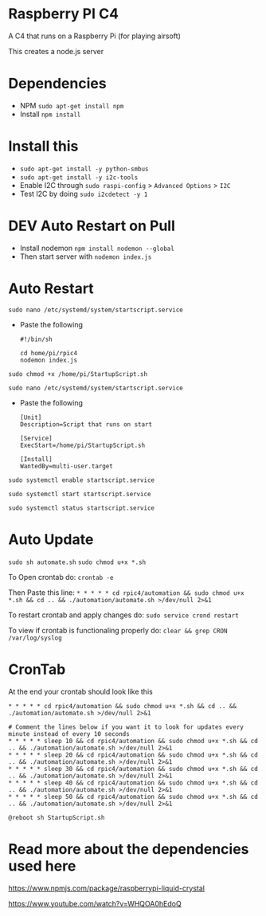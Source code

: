 # Raspberry PI C4
A C4 that runs on a Raspberry Pi (for playing airsoft)

This creates a node.js server

# Dependencies
- NPM ```sudo apt-get install npm```
- Install ```npm install```


# Install this
- ```sudo apt-get install -y python-smbus```
- ```sudo apt-get install -y i2c-tools```
- Enable I2C through ```sudo raspi-config``` > ```Advanced Options``` > ```I2C```
- Test I2C by doing ```sudo i2cdetect -y 1```

# DEV Auto Restart on Pull
- Install nodemon ```npm install nodemon --global```
- Then start server with ```nodemon index.js```

# Auto Restart
 ```sudo nano /etc/systemd/system/startscript.service```

- Paste the following
    ```
    #!/bin/sh

    cd home/pi/rpic4
    nodemon index.js
    ```
```sudo chmod +x /home/pi/StartupScript.sh```

```sudo nano /etc/systemd/system/startscript.service```
- Paste the following
    ```
    [Unit]
    Description=Script that runs on start

    [Service]
    ExecStart=/home/pi/StartupScript.sh

    [Install]
    WantedBy=multi-user.target
    ```

```sudo systemctl enable startscript.service```

```sudo systemctl start startscript.service```

```sudo systemctl status startscript.service```


# Auto Update

```sudo sh automate.sh```
```sudo chmod u+x *.sh```

To Open crontab do: ```crontab -e```

Then Paste this line:
```* * * * * cd rpic4/automation && sudo chmod u+x *.sh && cd .. && ./automation/automate.sh >/dev/null 2>&1```

To restart crontab and apply changes do:
```sudo service crond restart```

To view if crontab is functionaling properly do: ```clear && grep CRON /var/log/syslog```

# CronTab

At the end your crontab should look like this 

```
* * * * * cd rpic4/automation && sudo chmod u+x *.sh && cd .. && ./automation/automate.sh >/dev/null 2>&1

# Comment the lines below if you want it to look for updates every minute instead of every 10 seconds
* * * * * sleep 10 && cd rpic4/automation && sudo chmod u+x *.sh && cd .. && ./automation/automate.sh >/dev/null 2>&1
* * * * * sleep 20 && cd rpic4/automation && sudo chmod u+x *.sh && cd .. && ./automation/automate.sh >/dev/null 2>&1
* * * * * sleep 30 && cd rpic4/automation && sudo chmod u+x *.sh && cd .. && ./automation/automate.sh >/dev/null 2>&1
* * * * * sleep 40 && cd rpic4/automation && sudo chmod u+x *.sh && cd .. && ./automation/automate.sh >/dev/null 2>&1
* * * * * sleep 50 && cd rpic4/automation && sudo chmod u+x *.sh && cd .. && ./automation/automate.sh >/dev/null 2>&1

@reboot sh StartupScript.sh
```

# Read more about the dependencies used here
https://www.npmjs.com/package/raspberrypi-liquid-crystal

https://www.youtube.com/watch?v=WHQOA0hEdoQ